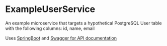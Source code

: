 # ExampleUserService
An example microservice that targets a hypothetical PostgreSQL User table with the following columns: id, name, email

Uses [SpringBoot](https://spring.io/projects/spring-boot) and [Swagger for API documentation](https://swagger.io/solutions/api-documentation/)


